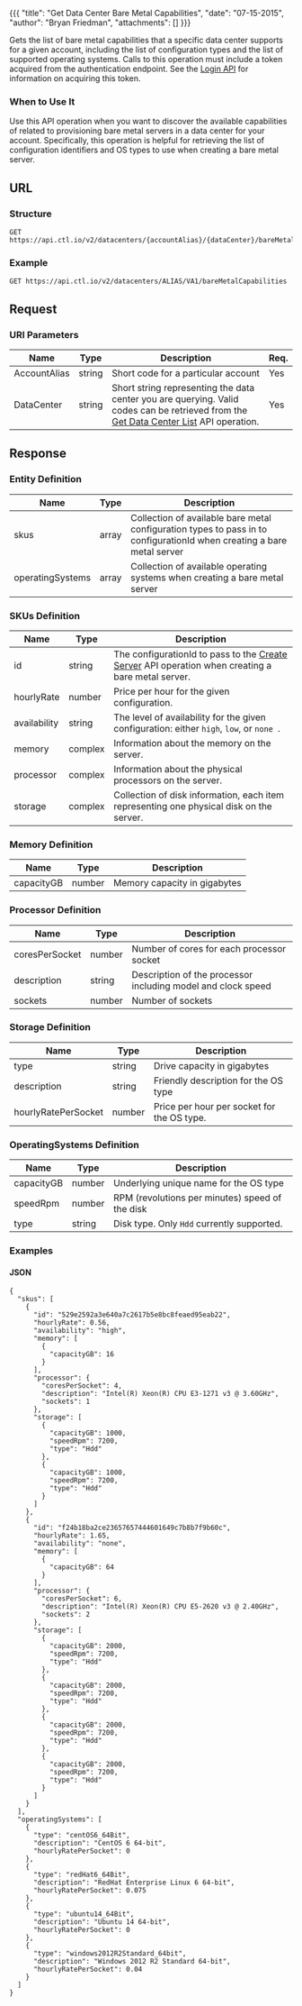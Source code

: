 {{{
  "title": "Get Data Center Bare Metal Capabilities",
  "date": "07-15-2015",
  "author": "Bryan Friedman",
  "attachments": []
}}}

Gets the list of bare metal capabilities that a specific data center supports for a given account, including the list of configuration types and the list of supported operating systems. Calls to this operation must include a token acquired from the authentication endpoint. See the [Login API](../Authentication/login.md) for information on acquiring this token.

### When to Use It

Use this API operation when you want to discover the available capabilities of related to provisioning bare metal servers in a data center for your account. Specifically, this operation is helpful for retrieving the list of configuration identifiers and OS types to use when creating a bare metal server.

## URL

### Structure

    GET https://api.ctl.io/v2/datacenters/{accountAlias}/{dataCenter}/bareMetalCapabilities

### Example

    GET https://api.ctl.io/v2/datacenters/ALIAS/VA1/bareMetalCapabilities

## Request

### URI Parameters

| Name | Type | Description | Req. |
| --- | --- | --- | --- |
| AccountAlias | string | Short code for a particular account | Yes |
| DataCenter | string | Short string representing the data center you are querying. Valid codes can be retrieved from the [Get Data Center List](get-data-center.md) API operation. | Yes |

## Response

### Entity Definition

| Name | Type | Description |
| --- | --- | --- |
| skus | array | Collection of available bare metal configuration types to pass in to configurationId when creating a bare metal server |
| operatingSystems | array | Collection of available operating systems when creating a bare metal server |

### SKUs Definition

| Name | Type | Description |
| --- | --- | --- |
| id | string | The configurationId to pass to the [Create Server](../Servers/create-server.md) API operation when creating a bare metal server. |
| hourlyRate | number | Price per hour for the given configuration. |
| availability | string | The level of availability for the given configuration: either `high`, `low`, or `none `. |
| memory | complex | Information about the memory on the server. |
| processor | complex | Information about the physical processors on the server. |
| storage | complex | Collection of disk information, each item representing one physical disk on the server. |

### Memory Definition
| Name | Type | Description |
| --- | --- | --- |
| capacityGB | number | Memory capacity in gigabytes |

### Processor Definition
| Name | Type | Description |
| --- | --- | --- |
| coresPerSocket | number | Number of cores for each processor socket |
| description | string | Description of the processor including model and clock speed |
| sockets | number | Number of sockets |

### Storage Definition
| Name | Type | Description |
| --- | --- | --- |
| type | string | Drive capacity in gigabytes |
| description | string | Friendly description for the OS type |
| hourlyRatePerSocket | number | Price per hour per socket for the OS type.  |

### OperatingSystems Definition

| Name | Type | Description |
| --- | --- | --- |
| capacityGB | number | Underlying unique name for the OS type |
| speedRpm | number | RPM (revolutions per minutes) speed of the disk |
| type | string | Disk type. Only `Hdd` currently supported. |

### Examples

#### JSON

    {
      "skus": [
        {
          "id": "529e2592a3e640a7c2617b5e8bc8feaed95eab22",
          "hourlyRate": 0.56,
          "availability": "high",
          "memory": [
            {
              "capacityGB": 16
            }
          ],
          "processor": {
            "coresPerSocket": 4,
            "description": "Intel(R) Xeon(R) CPU E3-1271 v3 @ 3.60GHz",
            "sockets": 1
          },
          "storage": [
            {
              "capacityGB": 1000,
              "speedRpm": 7200,
              "type": "Hdd"
            },
            {
              "capacityGB": 1000,
              "speedRpm": 7200,
              "type": "Hdd"
            }
          ]
        },
        {
          "id": "f24b18ba2ce23657657444601649c7b8b7f9b60c",
          "hourlyRate": 1.65,
          "availability": "none",
          "memory": [
            {
              "capacityGB": 64
            }
          ],
          "processor": {
            "coresPerSocket": 6,
            "description": "Intel(R) Xeon(R) CPU E5-2620 v3 @ 2.40GHz",
            "sockets": 2
          },
          "storage": [
            {
              "capacityGB": 2000,
              "speedRpm": 7200,
              "type": "Hdd"
            },
            {
              "capacityGB": 2000,
              "speedRpm": 7200,
              "type": "Hdd"
            },
            {
              "capacityGB": 2000,
              "speedRpm": 7200,
              "type": "Hdd"
            },
            {
              "capacityGB": 2000,
              "speedRpm": 7200,
              "type": "Hdd"
            }
          ]
        }
      ],
      "operatingSystems": [
        {
          "type": "centOS6_64Bit",
          "description": "CentOS 6 64-bit",
          "hourlyRatePerSocket": 0
        },
        {
          "type": "redHat6_64Bit",
          "description": "RedHat Enterprise Linux 6 64-bit",
          "hourlyRatePerSocket": 0.075
        },
        {
          "type": "ubuntu14_64Bit",
          "description": "Ubuntu 14 64-bit",
          "hourlyRatePerSocket": 0
        },
        {
          "type": "windows2012R2Standard_64bit",
          "description": "Windows 2012 R2 Standard 64-bit",
          "hourlyRatePerSocket": 0.04
        }
      ]
    }
